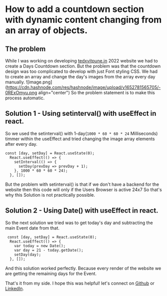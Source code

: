 # How to add a countdown section with dynamic content changing from an array of objects.


## The problem
While I was working on developing [tedxvitpune.in](https://tedxvitpune.in/) 2022 website we had to create a Days Countdown section. But the problem was that the countdown design was too complicated to develop with just Font styling CSS. We had to create an array and change the day's images from the array every day manually.
![image.png](https://cdn.hashnode.com/res/hashnode/image/upload/v1652781565705/-0RExOmyu.png align="center")
So the problem statement is to make this process automatic.

## Solution 1 - Using setinterval() with useEffect in react.
So we used the setinterval() with 1-day(```1000 * 60 * 60 * 24``` Milliseconds) timmer within the useEffect and tried changing the image array elements after every day.
```
const [day, setDay] = React.useState(0);
  React.useEffect(() => {
    setInterval(() => {
      setDay(prevDay => prevDay + 1);
    }, 1000 * 60 * 60 * 24);
  }, []);

``` 
But the problem with setinterval() is that if we don't have a backend for the website then this code will only if the Users Browser is active 24x7
So that's why this Solution is not practically possible.

## Solution 2 - Using Date() with useEffect in react.
So the next solution we tried was to get today's day and subtracting the main Event date from that.

```
 const [day, setDay] = React.useState(0);
  React.useEffect(() => {
    var today = new Date();
    var day = 21 - today.getDate();
    setDay(day);
  }, []);

``` 
And this solution worked perfectly. Because every render of the website we are getting the remaining days for the Event.

That's it from my side. I hope this was helpful!
let's connect on [Github](https://github.com/Prathmesh-Dhatrak) or [LinkedIn](https://www.linkedin.com/in/prathmesh-dhatrak).



